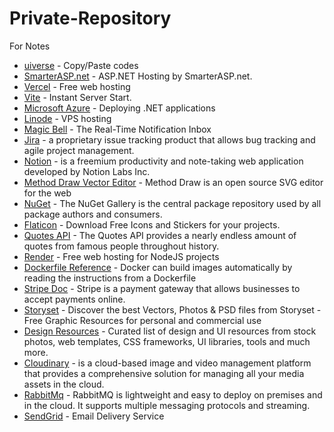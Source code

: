 # Private-Repository
For Notes

- [uiverse](https://uiverse.io/) - Copy/Paste codes
- [SmarterASP.net](https://www.smarterasp.net/) - ASP.NET Hosting by SmarterASP.net.
- [Vercel](https://vercel.com/dashboard) - Free web hosting
- [Vite](https://vitejs.dev/) - Instant Server Start.
- [Microsoft Azure](https://portal.azure.com/#home) - Deploying .NET applications
- [Linode](https://www.linode.com/) - VPS hosting
- [Magic Bell](https://www.magicbell.com/) - The Real-Time Notification Inbox 
- [Jira](https://www.atlassian.com/software/jira) - a proprietary issue tracking product that allows bug tracking and agile project management.
- [Notion](https://www.notion.so/) - is a freemium productivity and note-taking web application developed by Notion Labs Inc.
- [Method Draw Vector Editor](https://editor.method.ac/) - Method Draw is an open source SVG editor for the web
- [NuGet](https://www.nuget.org/) - The NuGet Gallery is the central package repository used by all package authors and consumers.
- [Flaticon](https://www.flaticon.com/) - Download Free Icons and Stickers for your projects.
- [Quotes API](https://api-ninjas.com/api/quotes) - The Quotes API provides a nearly endless amount of quotes from famous people throughout history.
- [Render](https://render.com/) - Free web hosting for NodeJS projects
- [Dockerfile Reference](https://docs.docker.com/engine/reference/builder/) - Docker can build images automatically by reading the instructions from a Dockerfile 
- [Stripe Doc](https://stripe.com/docs) - Stripe is a payment gateway that allows businesses to accept payments online.
- [Storyset](https://www.freepik.com/author/stories) - Discover the best Vectors, Photos & PSD files from Storyset - Free Graphic Resources for personal and commercial use
- [Design Resources](https://github.com/bradtraversy/design-resources-for-developers) - Curated list of design and UI resources from stock photos, web templates, CSS frameworks, UI libraries, tools and much more.
- [Cloudinary](https://cloudinary.com/) - is a cloud-based image and video management platform that provides a comprehensive solution for managing all your media assets in the cloud.
- [RabbitMq](https://www.rabbitmq.com/) - RabbitMQ is lightweight and easy to deploy on premises and in the cloud. It supports multiple messaging protocols and streaming.  
- [SendGrid](https://sendgrid.com/) - Email Delivery Service       
 

